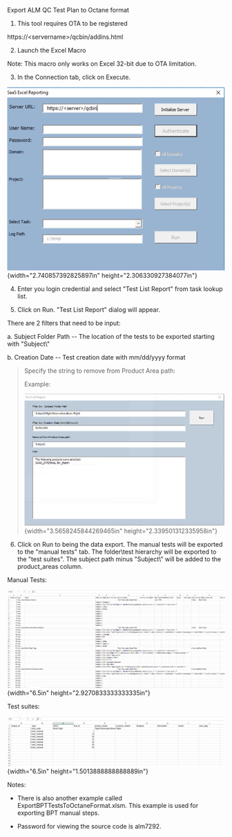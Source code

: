 Export ALM QC Test Plan to Octane format

1.  This tool requires OTA to be registered

https://\<servername\>/qcbin/addins.html

2.  Launch the Excel Macro

Note: This macro only works on Excel 32-bit due to OTA limitation.

3.  In the Connection tab, click on Execute.

![](./media/media/image1.png){width="2.740857392825897in"
height="2.306330927384077in"}

4.  Enter you login credential and select "Test List Report" from task
    lookup list.

5.  Click on Run. "Test List Report" dialog will appear.

There are 2 filters that need to be input:

a.  Subject Folder Path -- The location of the tests to be exported
    starting with "Subject\\"

b.  Creation Date -- Test creation date with mm/dd/yyyy format

> Specify the string to remove from Product Area path:
>
> Example:
>
> ![](./media/media/image2.png){width="3.5658245844269465in"
> height="2.339501312335958in"}

6.  Click on Run to being the data export. The manual tests will be
    exported to the "manual tests" tab. The folder\\test hierarchy will
    be exported to the "test suites". The subject path minus "Subject\\"
    will be added to the product_areas column.

Manual Tests:

![](./media/media/image3.png){width="6.5in"
height="2.9270833333333335in"}

Test suites:

![](./media/media/image4.png){width="6.5in"
height="1.5013888888888889in"}

Notes:

-   There is also another example called
    ExportBPTTestsToOctaneFormat.xlsm. This example is used for
    exporting BPT manual steps.

-   Password for viewing the source code is alm7292.
